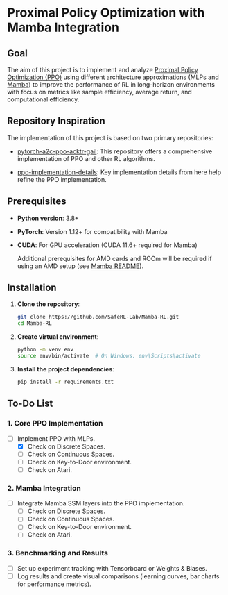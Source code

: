 # Proximal Policy Optimization with Mamba Integration

## Goal
The aim of this project is to implement and analyze [Proximal Policy Optimization (PPO)](https://arxiv.org/abs/1707.06347) using different architecture approximations (MLPs and [Mamba](https://arxiv.org/abs/2312.00752)) to improve the performance of RL in long-horizon environments with focus on metrics like sample efficiency, average return, and computational efficiency.

## Repository Inspiration
The implementation of this project is based on two primary repositories:

- [pytorch-a2c-ppo-acktr-gail](https://github.com/ikostrikov/pytorch-a2c-ppo-acktr-gail): This repository offers a comprehensive implementation of PPO and other RL algorithms.
  
- [ppo-implementation-details](https://github.com/vwxyzjn/ppo-implementation-details): Key implementation details from here help refine the PPO implementation.

## Prerequisites
- **Python version**: 3.8+
- **PyTorch**: Version 1.12+ for compatibility with Mamba
- **CUDA**: For GPU acceleration (CUDA 11.6+ required for Mamba)
  
   Additional prerequisites for AMD cards and ROCm will be required if using an AMD setup (see [Mamba README](https://github.com/state-spaces/mamba)).

## Installation

1. **Clone the repository**:
   ```bash
   git clone https://github.com/SafeRL-Lab/Mamba-RL.git
   cd Mamba-RL
   ```

2. **Create virtual environment**: 
    ```bash
    python -m venv env
    source env/bin/activate  # On Windows: env\Scripts\activate
    ```

3. **Install the project dependencies**: 
    ```bash
    pip install -r requirements.txt
    ```

## To-Do List

### 1. Core PPO Implementation
- [ ] Implement PPO with MLPs.
    - [X] Check on Discrete Spaces.
    - [ ] Check on Continuous Spaces.
    - [ ] Check on Key-to-Door environment.
    - [ ] Check on Atari.

### 2. Mamba Integration
- [ ] Integrate Mamba SSM layers into the PPO implementation.
    - [ ] Check on Discrete Spaces.
    - [ ] Check on Continuous Spaces.
    - [ ] Check on Key-to-Door environment.
    - [ ] Check on Atari.

### 3. Benchmarking and Results
- [ ] Set up experiment tracking with Tensorboard or Weights & Biases.
- [ ] Log results and create visual comparisons (learning curves, bar charts for performance metrics).
